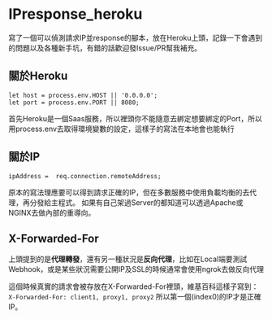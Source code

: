 # IPresponse_heroku

寫了一個可以偵測請求IP並response的腳本，放在Heroku上頭，記錄一下會遇到的問題以及各種新手坑，有錯的話歡迎發Issue/PR幫我補充。

## 關於Heroku
	let host = process.env.HOST || '0.0.0.0';
	let port = process.env.PORT || 8080;
首先Heroku是一個Saas服務，所以裡頭你不能隨意去綁定想要綁定的Port，所以用process.env去取得環境變數的設定，這樣子的寫法在本地會也能執行

## 關於IP
	ipAddress =  req.connection.remoteAddress;
原本的寫法理應要可以得到請求正確的IP，但在多數服務中使用負載均衡的去代理，再分發給主程式。
如果有自己架過Server的都知道可以透過Apache或NGINX去做內部的重導向。

## X-Forwarded-For
上頭提到的是**代理轉發**，還有另一種狀況是**反向代理**，比如在Local端要測試Webhook，或是某些狀況需要公開IP及SSL的時候通常會使用ngrok去做反向代理

這個時候真實的請求會被存放在X-Forwarded-For裡頭，維基百科這樣子寫到：
`X-Forwarded-For: client1, proxy1, proxy2`
所以第一個(index0)的IP才是正確IP。	


